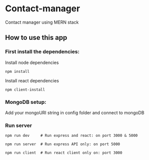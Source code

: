 # Contact-manager

Contact manager using MERN stack

## How to use this app

### First install the dependencies:

Install node dependencies

```
npm install
```

Install react dependencies

```
npm client-install
```

### MongoDB setup:

Add your mongoURI string in config folder and connect to mongoDB

### Run server

```
npm run dev     # Run express and react: on port 3000 & 5000

npm run server  # Run express API only: on port 5000

npm run client  # Run react client only on: port 3000
```
